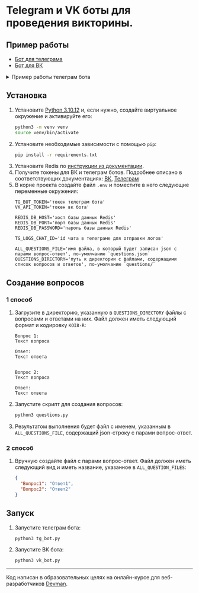 # Telegram и VK боты для проведения викторины.

## Пример работы

* [Бот для телеграма]()
* [Бот для ВК]()

<details>
  <summary>Пример работы телеграм бота</summary>
  <img src="" alt="">
</details>

## Установка

1. Установите [Python 3.10.12]() и, если нужно, создайте виртуальное окружение и активируйте его:
    ```sh
    python3 -m venv venv
    source venv/bin/activate
    ```
2. Установите необходимые зависимости с помощью `pip`:
    ```sh
    pip install -r requirements.txt
    ```
3. Установите Redis по [инструкции из документации]().
4. Получите токены для ВК и телеграм ботов. Подробнее описано в соответствующих документациях: [ВК](), [Телеграм]()
5. В корне проекта создайте файл `.env` и поместите в него следующие переменные окружения:
    ```env
    TG_BOT_TOKEN='токен телеграм бота'
    VK_API_TOKEN='токен вк бота'

    REDIS_DB_HOST='хост базы данных Redis'
    REDIS_DB_PORT='порт базы данных Redis'
    REDIS_DB_PASSWORD='пароль базы данных Redis'

    TG_LOGS_CHAT_ID='id чата в телеграме для отправки логов'

    ALL_QUESTIONS_FILE='имя файла, в который будет записан json с парами вопрос-ответ', по-умолчанию `questions.json`
    QUESTIONS_DIRECTORY='путь к директории с файлами, содержащими список вопросов и ответов', по-умолчанию `questions/`
    ```
## Создание вопросов
### 1 способ

1. Загрузите в директорию, указанную в `QUESTIONS_DIRECTORY` файлы с вопросами и ответами на них. Файл должен иметь следующий формат и кодировку `KOI8-R`:
    ```text
    Вопрос 1:
    Текст вопроса

    Ответ:
    Текст ответа


    Вопрос 2:
    Текст вопроса

    Ответ:
    Текст ответа
    ```
2. Запустите скрипт для создания вопросов:
    ```sh
    python3 questions.py
    ```
3. Результатом выполнения будет файл с именем, указанным в `ALL_QUESTIONS_FILE`, содержащий json-строку с парами вопрос-ответ.

### 2 способ

1. Вручную создайте файл с парами вопрос-ответ. Файл должен иметь следующий вид и иметь название, указанное в `ALL_QUESTION_FILES`:
    ```json
    {
      "Вопрос1": "Ответ1",
      "Вопрос2": "Ответ2"
    }
    ```
## Запуск

1. Запустите телеграм бота:
    ```sh
    python3 tg_bot.py
    ```
2. Запустите ВК бота:
    ```sh
    python3 vk_bot.py
    ```

***
Код написан в образовательных целях на онлайн-курсе для веб-разработчиков [Devman](dvmn.org).